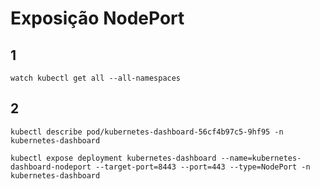 # Exposição NodePort

## 1
```shell
watch kubectl get all --all-namespaces
```

## 2

```shell
kubectl describe pod/kubernetes-dashboard-56cf4b97c5-9hf95 -n kubernetes-dashboard

kubectl expose deployment kubernetes-dashboard --name=kubernetes-dashboard-nodeport --target-port=8443 --port=443 --type=NodePort -n kubernetes-dashboard
```

